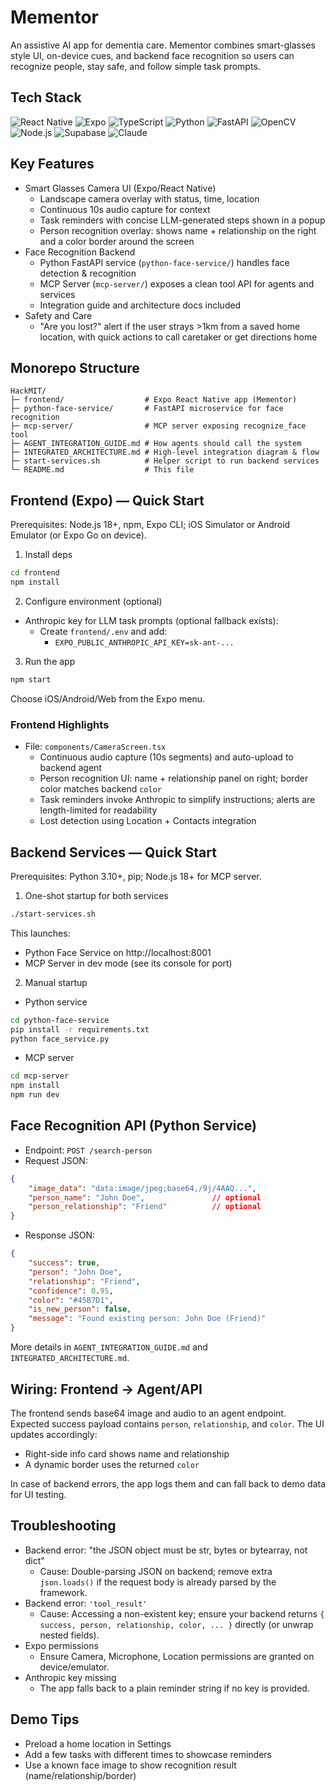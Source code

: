 # Mementor 

An assistive AI app for dementia care. Mementor combines smart-glasses style UI, on-device cues, and backend face recognition so users can recognize people, stay safe, and follow simple task prompts.

## Tech Stack

<p align="left">
	<img alt="React Native" src="https://img.shields.io/badge/React%20Native-20232A?style=for-the-badge&logo=react&logoColor=61DAFB" />
	<img alt="Expo" src="https://img.shields.io/badge/Expo-000020?style=for-the-badge&logo=expo&logoColor=white" />
	<img alt="TypeScript" src="https://img.shields.io/badge/TypeScript-3178C6?style=for-the-badge&logo=typescript&logoColor=white" />
	<img alt="Python" src="https://img.shields.io/badge/Python-3776AB?style=for-the-badge&logo=python&logoColor=white" />
	<img alt="FastAPI" src="https://img.shields.io/badge/FastAPI-009688?style=for-the-badge&logo=fastapi&logoColor=white" />
	<img alt="OpenCV" src="https://img.shields.io/badge/OpenCV-5C3EE8?style=for-the-badge&logo=opencv&logoColor=white" />
	<img alt="Node.js" src="https://img.shields.io/badge/Node.js-43853D?style=for-the-badge&logo=node.js&logoColor=white" />
	<img alt="Supabase" src="https://img.shields.io/badge/Supabase-3ECF8E?style=for-the-badge&logo=supabase&logoColor=white" />
	<img alt="Claude" src="https://img.shields.io/badge/Claude%20(Anthropic)-000000?style=for-the-badge&logoColor=white" />
</p>

## Key Features

- Smart Glasses Camera UI (Expo/React Native)
	- Landscape camera overlay with status, time, location
	- Continuous 10s audio capture for context
	- Task reminders with concise LLM-generated steps shown in a popup
	- Person recognition overlay: shows name + relationship on the right and a color border around the screen
- Face Recognition Backend
	- Python FastAPI service (`python-face-service/`) handles face detection & recognition
	- MCP Server (`mcp-server/`) exposes a clean tool API for agents and services
	- Integration guide and architecture docs included
- Safety and Care
	- "Are you lost?" alert if the user strays >1km from a saved home location, with quick actions to call caretaker or get directions home

## Monorepo Structure

```
HackMIT/
├─ frontend/                  # Expo React Native app (Mementor)
├─ python-face-service/       # FastAPI microservice for face recognition
├─ mcp-server/                # MCP server exposing recognize_face tool
├─ AGENT_INTEGRATION_GUIDE.md # How agents should call the system
├─ INTEGRATED_ARCHITECTURE.md # High-level integration diagram & flow
├─ start-services.sh          # Helper script to run backend services
└─ README.md                  # This file
```

## Frontend (Expo) — Quick Start

Prerequisites: Node.js 18+, npm, Expo CLI; iOS Simulator or Android Emulator (or Expo Go on device).

1. Install deps
```bash
cd frontend
npm install
```

2. Configure environment (optional)
- Anthropic key for LLM task prompts (optional fallback exists):
	- Create `frontend/.env` and add:
		- `EXPO_PUBLIC_ANTHROPIC_API_KEY=sk-ant-...`

3. Run the app
```bash
npm start
```
Choose iOS/Android/Web from the Expo menu.

### Frontend Highlights
- File: `components/CameraScreen.tsx`
	- Continuous audio capture (10s segments) and auto-upload to backend agent
	- Person recognition UI: name + relationship panel on right; border color matches backend `color`
	- Task reminders invoke Anthropic to simplify instructions; alerts are length-limited for readability
	- Lost detection using Location + Contacts integration

## Backend Services — Quick Start

Prerequisites: Python 3.10+, pip; Node.js 18+ for MCP server.

1. One-shot startup for both services
```bash
./start-services.sh
```
This launches:
- Python Face Service on http://localhost:8001
- MCP Server in dev mode (see its console for port)

2. Manual startup
- Python service
```bash
cd python-face-service
pip install -r requirements.txt
python face_service.py
```
- MCP server
```bash
cd mcp-server
npm install
npm run dev
```

## Face Recognition API (Python Service)

- Endpoint: `POST /search-person`
- Request JSON:
```json
{
	"image_data": "data:image/jpeg;base64,/9j/4AAQ...",
	"person_name": "John Doe",               // optional
	"person_relationship": "Friend"          // optional
}
```
- Response JSON:
```json
{
	"success": true,
	"person": "John Doe",
	"relationship": "Friend",
	"confidence": 0.95,
	"color": "#45B7D1",
	"is_new_person": false,
	"message": "Found existing person: John Doe (Friend)"
}
```
More details in `AGENT_INTEGRATION_GUIDE.md` and `INTEGRATED_ARCHITECTURE.md`.

## Wiring: Frontend → Agent/API

The frontend sends base64 image and audio to an agent endpoint. Expected success payload contains `person`, `relationship`, and `color`. The UI updates accordingly:
- Right-side info card shows name and relationship
- A dynamic border uses the returned `color`

In case of backend errors, the app logs them and can fall back to demo data for UI testing.

## Troubleshooting

- Backend error: "the JSON object must be str, bytes or bytearray, not dict"
	- Cause: Double-parsing JSON on backend; remove extra `json.loads()` if the request body is already parsed by the framework.
- Backend error: `'tool_result'`
	- Cause: Accessing a non-existent key; ensure your backend returns `{ success, person, relationship, color, ... }` directly (or unwrap nested fields).
- Expo permissions
	- Ensure Camera, Microphone, Location permissions are granted on device/emulator.
- Anthropic key missing
	- The app falls back to a plain reminder string if no key is provided.

## Demo Tips

- Preload a home location in Settings
- Add a few tasks with different times to showcase reminders
- Use a known face image to show recognition result (name/relationship/border)


